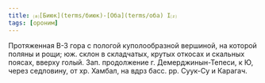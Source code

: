 ```yaml
---
title: ⒜[Биюк](terms/биюк)-[Оба](terms/оба) I⒵
tags: [ороним]
---
```


Протяженная В-З гора с пологой куполообразной вершиной, на которой поляны и
рощи; юж. склон в складчатых, крутых откосах и скальных поясах, вверху голый.
Зап. продолжение г. Демерджинын-Тепеси, к Ю, через седловину, от хр. Хамбал, на
вдрз басс. рр. Суук-Су и Карагач.
